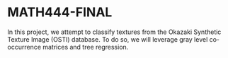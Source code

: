 # MATH444-FINAL
In this project, we attempt to classify textures from the Okazaki Synthetic Texture Image (OSTI) database. To do so, we will leverage gray level co-occurrence matrices and tree regression.

